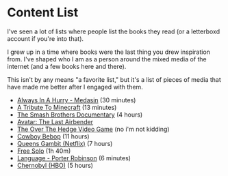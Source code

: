 # Content List

I've seen a lot of lists where people list the books they read (or a letterboxd account if you're into that).

I grew up in a time where books were the last thing you drew inspiration from. I've shaped who I am as a person around the mixed media of the internet (and a few books here and there).

This isn't by any means "a favorite list," but it's a list of pieces of media that have made me better after I engaged with them.

* [Always In A Hurry - Medasin](https://open.spotify.com/album/2vJdvUwTvo6DfePDG4XaMf?si=3SgyfIE7S3WRBiq08uRiJA) (30 minutes)
* [A Tribute To Minecraft](https://www.youtube.com/watch?v=zNZ1rq5kW4M) (13 minutes)
* [The Smash Brothers Documentary](https://www.youtube.com/watch?v=jX9hbbA-WP4) (4 hours)
* [Avatar: The Last Airbender](https://en.wikipedia.org/wiki/Avatar:_The_Last_Airbender)
* [The Over The Hedge Video Game](https://en.wikipedia.org/wiki/Over_the_Hedge_(video_game)) (no i'm not kidding)
* [Cowboy Bebop](https://en.wikipedia.org/wiki/Cowboy_Bebop) (11 hours)
* [Queens Gambit (Netflix)](https://en.wikipedia.org/wiki/The_Queen%27s_Gambit_(miniseries)) (7 hours)
* [Free Solo](https://en.wikipedia.org/wiki/Free_Solo) (1h 40m)
* [Language - Porter Robinson](https://open.spotify.com/track/3NRDLYyqIXja0UElvdzjkB?si=41c79f3e614d46da) (6 minutes)
* [Chernobyl (HBO)](https://en.wikipedia.org/wiki/Chernobyl_(miniseries)) (5 hours)